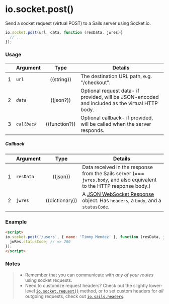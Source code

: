 # io.socket.post()

Send a socket request (virtual POST) to a Sails server using Socket.io.

```js
io.socket.post(url, data, function (resData, jwres){
  // ...
});
```

### Usage


|   | Argument   | Type         | Details |
|---|------------|:------------:|---------|
| 1 | `url`      | ((string))   | The destination URL path, e.g. "/checkout".
| 2 | _`data`_     | ((json?))        | Optional request data- if provided, will be JSON-encoded and included as the virtual HTTP body.
| 3 | _`callback`_ | ((function?)) | Optional callback- if provided, will be called when the server responds.

##### Callback

|   | Argument  | Type         | Details |
|---|-----------|:------------:|---------|
| 1 | `resData` | ((json))        | Data received in the response from the Sails server (=== `jwres.body`, and also equivalent to the HTTP response body.)
| 2 | `jwres`   | ((dictionary))      | A [JSON WebSocket Response](https://github.com/balderdashy/sails-docs/blob/master/PAGE_NEEDED.md) object.  Has `headers`, a `body`, and a `statusCode`.


### Example

```html
<script>
io.socket.post('/users', { name: 'Timmy Mendez' }, function (resData, jwRes) {
  jwRes.statusCode; // => 200
});
</script>
```


### Notes
> + Remember that you can communicate with _any of your routes_ using socket requests.
> + Need to customize request headers?  Check out the slightly lower-level [`io.socket.request()`](http://sailsjs.com/documentation/reference/web-sockets/socket-client/io-socket-request) method, or to set custom headers for _all_ outgoing requests, check out [`io.sails.headers`](http://sailsjs.com/documentation/reference/web-sockets/socket-client/io-sails).


<docmeta name="displayName" value="io.socket.post()">
<docmeta name="pageType" value="method">

